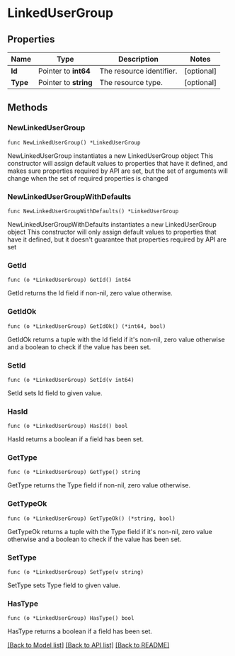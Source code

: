 # LinkedUserGroup

## Properties

Name | Type | Description | Notes
------------ | ------------- | ------------- | -------------
**Id** | Pointer to **int64** | The resource identifier. | [optional] 
**Type** | Pointer to **string** | The resource type. | [optional] 

## Methods

### NewLinkedUserGroup

`func NewLinkedUserGroup() *LinkedUserGroup`

NewLinkedUserGroup instantiates a new LinkedUserGroup object
This constructor will assign default values to properties that have it defined,
and makes sure properties required by API are set, but the set of arguments
will change when the set of required properties is changed

### NewLinkedUserGroupWithDefaults

`func NewLinkedUserGroupWithDefaults() *LinkedUserGroup`

NewLinkedUserGroupWithDefaults instantiates a new LinkedUserGroup object
This constructor will only assign default values to properties that have it defined,
but it doesn't guarantee that properties required by API are set

### GetId

`func (o *LinkedUserGroup) GetId() int64`

GetId returns the Id field if non-nil, zero value otherwise.

### GetIdOk

`func (o *LinkedUserGroup) GetIdOk() (*int64, bool)`

GetIdOk returns a tuple with the Id field if it's non-nil, zero value otherwise
and a boolean to check if the value has been set.

### SetId

`func (o *LinkedUserGroup) SetId(v int64)`

SetId sets Id field to given value.

### HasId

`func (o *LinkedUserGroup) HasId() bool`

HasId returns a boolean if a field has been set.

### GetType

`func (o *LinkedUserGroup) GetType() string`

GetType returns the Type field if non-nil, zero value otherwise.

### GetTypeOk

`func (o *LinkedUserGroup) GetTypeOk() (*string, bool)`

GetTypeOk returns a tuple with the Type field if it's non-nil, zero value otherwise
and a boolean to check if the value has been set.

### SetType

`func (o *LinkedUserGroup) SetType(v string)`

SetType sets Type field to given value.

### HasType

`func (o *LinkedUserGroup) HasType() bool`

HasType returns a boolean if a field has been set.


[[Back to Model list]](../README.md#documentation-for-models) [[Back to API list]](../README.md#documentation-for-api-endpoints) [[Back to README]](../README.md)


